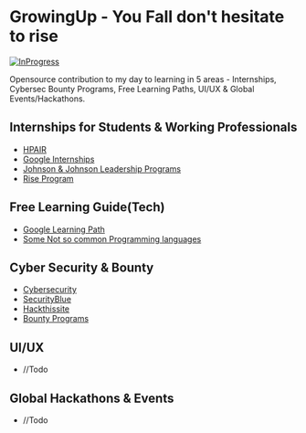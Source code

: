 # GrowingUp - You Fall don't hesitate to rise


[![InProgress](https://img.shields.io/badge/%F0%9F%9A%80-in--progress-yellow?style=flat-square)]()


Opensource contribution to my day to learning in 5 areas - Internships, Cybersec Bounty Programs, Free Learning Paths, UI/UX & Global Events/Hackathons.


## Internships for Students & Working Professionals
- [HPAIR](https://hpair.org/)
- [Google Internships](https://buildyourfuture.withgoogle.com/internships/)
- [Johnson & Johnson Leadership Programs](https://www.careers.jnj.com/leadership-development-programs)
- [Rise Program](https://www.colorintech.org/programs/rise)


## Free Learning Guide(Tech)
 - [Google Learning Path](https://techdevguide.withgoogle.com/)
 - [Some Not so common Programming languages](https://github.com/containeraki/growingUp/blob/master/not-so-common-programming-languages)


## Cyber Security & Bounty
- [Cybersecurity](https://www.cybrary.it/catalog/career-paths/)
- [SecurityBlue](https://securityblue.team/)
- [Hackthissite](https://www.hackthissite.org/)
- [Bounty Programs](https://www.hackerone.com/sites/default/files/2019-11/the-beginners-guide-to-bug-bounty-programs.pdf)

## UI/UX
* //Todo


## Global Hackathons & Events
* //Todo

